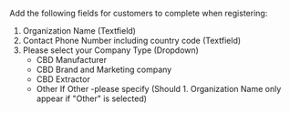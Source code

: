 Add the following fields for customers to complete when registering:

1. Organization Name (Textfield)
2. Contact Phone Number including country code (Textfield)
3. Please select your Company Type (Dropdown)
    - CBD Manufacturer
    - CBD Brand and Marketing company
    - CBD Extractor
    - Other
If Other -please specify (Should 1. Organization Name only appear if "Other" is selected)